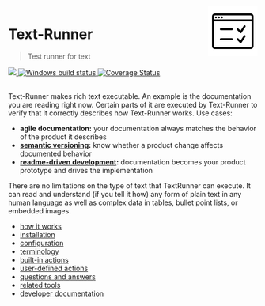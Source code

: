 <!-- logo is from: https://icons8.com/icon/40886/test -->
<img src="documentation/logo2.png" align="right" valign="bottom">

# Text-Runner

> Test runner for text

<a href="https://circleci.com/gh/kevgo/text-runner">
  <img src="https://circleci.com/gh/kevgo/text-runner.svg?style=shield" />
</a>
<a href="https://ci.appveyor.com/project/kevgo/text-runner/branch/master">
  <img src="https://ci.appveyor.com/api/projects/status/t19jjnrdtmhvenax/branch/master?svg=true " alt="Windows build status" />
</a>
<a href="https://coveralls.io/github/Originate/text-runner?branch=master">
  <img src="https://coveralls.io/repos/github/Originate/text-runner/badge.svg?1" alt='Coverage Status' />
</a>
<br><br>

Text-Runner makes rich text executable. An example is the documentation you are
reading right now. Certain parts of it are executed by Text-Runner to verify
that it correctly describes how Text-Runner works. Use cases:

- **agile documentation:** your documentation always matches the behavior of the
  product it describes
- **[semantic versioning](http://semver.org):** know whether a product change
  affects documented behavior
- **[readme-driven development](http://tom.preston-werner.com/2010/08/23/readme-driven-development.html):**
  documentation becomes your product prototype and drives the implementation

There are no limitations on the type of text that TextRunner can execute. It can
read and understand (if you tell it how) any form of plain text in any human
language as well as complex data in tables, bullet point lists, or embedded
images.

- [how it works](documentation/how-it-works.md)
- [installation](documentation/installation.md)
- [configuration](documentation/configuration.md)
- [terminology](documentation/terminology.md)
- [built-in actions](documentation/built-in-actions)
- [user-defined actions](documentation/user-defined-actions.md)
- [questions and answers](documentation/qna.md)
- [related tools](documentation/related-tools.md)
- [developer documentation](DEVELOPMENT.md)
